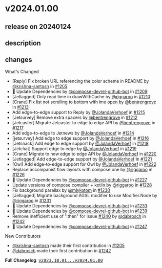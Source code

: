 # v2024.01.00

## release on 20240124

## description

## changes

What's Changed

* [Reply] Fix broken URL referencing the color scheme in README by <a class="user-mention notranslate" data-hovercard-type="user" data-hovercard-url="/users/krishna-santosh/hovercard" data-octo-click="hovercard-link-click" data-octo-dimensions="link_type:self" href="https://github.com/krishna-santosh">@krishna-santosh</a> in <a class="issue-link js-issue-link" data-error-text="Failed to load title" data-id="1961393353" data-permission-text="Title is private" data-url="https://github.com/android/compose-samples/issues/1205" data-hovercard-type="pull_request" data-hovercard-url="/android/compose-samples/pull/1205/hovercard" href="https://github.com/android/compose-samples/pull/1205">#1205</a>
* 🤖 Update Dependencies by <a class="user-mention notranslate" data-hovercard-type="user" data-hovercard-url="/users/compose-devrel-github-bot/hovercard" data-octo-click="hovercard-link-click" data-octo-dimensions="link_type:self" href="https://github.com/compose-devrel-github-bot">@compose-devrel-github-bot</a> in <a class="issue-link js-issue-link" data-error-text="Failed to load title" data-id="1990658564" data-permission-text="Title is private" data-url="https://github.com/android/compose-samples/issues/1209" data-hovercard-type="pull_request" data-hovercard-url="/android/compose-samples/pull/1209/hovercard" href="https://github.com/android/compose-samples/pull/1209">#1209</a>
* [Jetlagged] Only read time in drawWithCache by <a class="user-mention notranslate" data-hovercard-type="user" data-hovercard-url="/users/riggaroo/hovercard" data-octo-click="hovercard-link-click" data-octo-dimensions="link_type:self" href="https://github.com/riggaroo">@riggaroo</a> in <a class="issue-link js-issue-link" data-error-text="Failed to load title" data-id="1994776066" data-permission-text="Title is private" data-url="https://github.com/android/compose-samples/issues/1210" data-hovercard-type="pull_request" data-hovercard-url="/android/compose-samples/pull/1210/hovercard" href="https://github.com/android/compose-samples/pull/1210">#1210</a>
* [Crane] Fix list not scrolling to bottom with ime open by <a class="user-mention notranslate" data-hovercard-type="user" data-hovercard-url="/users/bentrengrove/hovercard" data-octo-click="hovercard-link-click" data-octo-dimensions="link_type:self" href="https://github.com/bentrengrove">@bentrengrove</a> in <a class="issue-link js-issue-link" data-error-text="Failed to load title" data-id="2001135880" data-permission-text="Title is private" data-url="https://github.com/android/compose-samples/issues/1213" data-hovercard-type="pull_request" data-hovercard-url="/android/compose-samples/pull/1213/hovercard" href="https://github.com/android/compose-samples/pull/1213">#1213</a>
* Add edge-to-edge support to Reply by <a class="user-mention notranslate" data-hovercard-type="user" data-hovercard-url="/users/JolandaVerhoef/hovercard" data-octo-click="hovercard-link-click" data-octo-dimensions="link_type:self" href="https://github.com/JolandaVerhoef">@JolandaVerhoef</a> in <a class="issue-link js-issue-link" data-error-text="Failed to load title" data-id="2002215132" data-permission-text="Title is private" data-url="https://github.com/android/compose-samples/issues/1215" data-hovercard-type="pull_request" data-hovercard-url="/android/compose-samples/pull/1215/hovercard" href="https://github.com/android/compose-samples/pull/1215">#1215</a>
* [Jetsurvey] Remove extra spacers by <a class="user-mention notranslate" data-hovercard-type="user" data-hovercard-url="/users/bentrengrove/hovercard" data-octo-click="hovercard-link-click" data-octo-dimensions="link_type:self" href="https://github.com/bentrengrove">@bentrengrove</a> in <a class="issue-link js-issue-link" data-error-text="Failed to load title" data-id="2001113453" data-permission-text="Title is private" data-url="https://github.com/android/compose-samples/issues/1212" data-hovercard-type="pull_request" data-hovercard-url="/android/compose-samples/pull/1212/hovercard" href="https://github.com/android/compose-samples/pull/1212">#1212</a>
* [Jetcaster] Migrate Jetcaster to edge to edge API by <a class="user-mention notranslate" data-hovercard-type="user" data-hovercard-url="/users/bentrengrove/hovercard" data-octo-click="hovercard-link-click" data-octo-dimensions="link_type:self" href="https://github.com/bentrengrove">@bentrengrove</a> in <a class="issue-link js-issue-link" data-error-text="Failed to load title" data-id="2003186468" data-permission-text="Title is private" data-url="https://github.com/android/compose-samples/issues/1217" data-hovercard-type="pull_request" data-hovercard-url="/android/compose-samples/pull/1217/hovercard" href="https://github.com/android/compose-samples/pull/1217">#1217</a>
* Add edge-to-edge to Jetnews by <a class="user-mention notranslate" data-hovercard-type="user" data-hovercard-url="/users/JolandaVerhoef/hovercard" data-octo-click="hovercard-link-click" data-octo-dimensions="link_type:self" href="https://github.com/JolandaVerhoef">@JolandaVerhoef</a> in <a class="issue-link js-issue-link" data-error-text="Failed to load title" data-id="2001869448" data-permission-text="Title is private" data-url="https://github.com/android/compose-samples/issues/1214" data-hovercard-type="pull_request" data-hovercard-url="/android/compose-samples/pull/1214/hovercard" href="https://github.com/android/compose-samples/pull/1214">#1214</a>
* [jetsurvey] Add edge to edge support by <a class="user-mention notranslate" data-hovercard-type="user" data-hovercard-url="/users/JolandaVerhoef/hovercard" data-octo-click="hovercard-link-click" data-octo-dimensions="link_type:self" href="https://github.com/JolandaVerhoef">@JolandaVerhoef</a> in <a class="issue-link js-issue-link" data-error-text="Failed to load title" data-id="2002495101" data-permission-text="Title is private" data-url="https://github.com/android/compose-samples/issues/1216" data-hovercard-type="pull_request" data-hovercard-url="/android/compose-samples/pull/1216/hovercard" href="https://github.com/android/compose-samples/pull/1216">#1216</a>
* [Jetsnack] Add edge to edge support by <a class="user-mention notranslate" data-hovercard-type="user" data-hovercard-url="/users/JolandaVerhoef/hovercard" data-octo-click="hovercard-link-click" data-octo-dimensions="link_type:self" href="https://github.com/JolandaVerhoef">@JolandaVerhoef</a> in <a class="issue-link js-issue-link" data-error-text="Failed to load title" data-id="2003666315" data-permission-text="Title is private" data-url="https://github.com/android/compose-samples/issues/1218" data-hovercard-type="pull_request" data-hovercard-url="/android/compose-samples/pull/1218/hovercard" href="https://github.com/android/compose-samples/pull/1218">#1218</a>
* [Jetchat] Support edge to edge by <a class="user-mention notranslate" data-hovercard-type="user" data-hovercard-url="/users/JolandaVerhoef/hovercard" data-octo-click="hovercard-link-click" data-octo-dimensions="link_type:self" href="https://github.com/JolandaVerhoef">@JolandaVerhoef</a> in <a class="issue-link js-issue-link" data-error-text="Failed to load title" data-id="2003732044" data-permission-text="Title is private" data-url="https://github.com/android/compose-samples/issues/1219" data-hovercard-type="pull_request" data-hovercard-url="/android/compose-samples/pull/1219/hovercard" href="https://github.com/android/compose-samples/pull/1219">#1219</a>
* [Crane] Migrate to new edge to edge API by <a class="user-mention notranslate" data-hovercard-type="user" data-hovercard-url="/users/JolandaVerhoef/hovercard" data-octo-click="hovercard-link-click" data-octo-dimensions="link_type:self" href="https://github.com/JolandaVerhoef">@JolandaVerhoef</a> in <a class="issue-link js-issue-link" data-error-text="Failed to load title" data-id="2003771101" data-permission-text="Title is private" data-url="https://github.com/android/compose-samples/issues/1220" data-hovercard-type="pull_request" data-hovercard-url="/android/compose-samples/pull/1220/hovercard" href="https://github.com/android/compose-samples/pull/1220">#1220</a>
* [Jetlagged] Add edge-to-edge support by <a class="user-mention notranslate" data-hovercard-type="user" data-hovercard-url="/users/JolandaVerhoef/hovercard" data-octo-click="hovercard-link-click" data-octo-dimensions="link_type:self" href="https://github.com/JolandaVerhoef">@JolandaVerhoef</a> in <a class="issue-link js-issue-link" data-error-text="Failed to load title" data-id="2003827170" data-permission-text="Title is private" data-url="https://github.com/android/compose-samples/issues/1221" data-hovercard-type="pull_request" data-hovercard-url="/android/compose-samples/pull/1221/hovercard" href="https://github.com/android/compose-samples/pull/1221">#1221</a>
* [Owl] Add edge-to-edge support for Owl by <a class="user-mention notranslate" data-hovercard-type="user" data-hovercard-url="/users/JolandaVerhoef/hovercard" data-octo-click="hovercard-link-click" data-octo-dimensions="link_type:self" href="https://github.com/JolandaVerhoef">@JolandaVerhoef</a> in <a class="issue-link js-issue-link" data-error-text="Failed to load title" data-id="2004056915" data-permission-text="Title is private" data-url="https://github.com/android/compose-samples/issues/1222" data-hovercard-type="pull_request" data-hovercard-url="/android/compose-samples/pull/1222/hovercard" href="https://github.com/android/compose-samples/pull/1222">#1222</a>
* Replace accompanist flow layouts with compose one by <a class="user-mention notranslate" data-hovercard-type="user" data-hovercard-url="/users/riggaroo/hovercard" data-octo-click="hovercard-link-click" data-octo-dimensions="link_type:self" href="https://github.com/riggaroo">@riggaroo</a> in <a class="issue-link js-issue-link" data-error-text="Failed to load title" data-id="2004632592" data-permission-text="Title is private" data-url="https://github.com/android/compose-samples/issues/1226" data-hovercard-type="pull_request" data-hovercard-url="/android/compose-samples/pull/1226/hovercard" href="https://github.com/android/compose-samples/pull/1226">#1226</a>
* 🤖 Update Dependencies by <a class="user-mention notranslate" data-hovercard-type="user" data-hovercard-url="/users/compose-devrel-github-bot/hovercard" data-octo-click="hovercard-link-click" data-octo-dimensions="link_type:self" href="https://github.com/compose-devrel-github-bot">@compose-devrel-github-bot</a> in <a class="issue-link js-issue-link" data-error-text="Failed to load title" data-id="2008516555" data-permission-text="Title is private" data-url="https://github.com/android/compose-samples/issues/1227" data-hovercard-type="pull_request" data-hovercard-url="/android/compose-samples/pull/1227/hovercard" href="https://github.com/android/compose-samples/pull/1227">#1227</a>
* Update versions of compose compiler + kotlin by <a class="user-mention notranslate" data-hovercard-type="user" data-hovercard-url="/users/riggaroo/hovercard" data-octo-click="hovercard-link-click" data-octo-dimensions="link_type:self" href="https://github.com/riggaroo">@riggaroo</a> in <a class="issue-link js-issue-link" data-error-text="Failed to load title" data-id="2009783765" data-permission-text="Title is private" data-url="https://github.com/android/compose-samples/issues/1228" data-hovercard-type="pull_request" data-hovercard-url="/android/compose-samples/pull/1228/hovercard" href="https://github.com/android/compose-samples/pull/1228">#1228</a>
* Fix background parallax by <a class="user-mention notranslate" data-hovercard-type="user" data-hovercard-url="/users/mlykotom/hovercard" data-octo-click="hovercard-link-click" data-octo-dimensions="link_type:self" href="https://github.com/mlykotom">@mlykotom</a> in <a class="issue-link js-issue-link" data-error-text="Failed to load title" data-id="2012065401" data-permission-text="Title is private" data-url="https://github.com/android/compose-samples/issues/1230" data-hovercard-type="pull_request" data-hovercard-url="/android/compose-samples/pull/1230/hovercard" href="https://github.com/android/compose-samples/pull/1230">#1230</a>
* [Jetlagged] Migrate background AGSL modifier to use Modifier.Node by <a class="user-mention notranslate" data-hovercard-type="user" data-hovercard-url="/users/riggaroo/hovercard" data-octo-click="hovercard-link-click" data-octo-dimensions="link_type:self" href="https://github.com/riggaroo">@riggaroo</a> in <a class="issue-link js-issue-link" data-error-text="Failed to load title" data-id="2028235689" data-permission-text="Title is private" data-url="https://github.com/android/compose-samples/issues/1231" data-hovercard-type="pull_request" data-hovercard-url="/android/compose-samples/pull/1231/hovercard" href="https://github.com/android/compose-samples/pull/1231">#1231</a>
* 🤖 Update Dependencies by <a class="user-mention notranslate" data-hovercard-type="user" data-hovercard-url="/users/compose-devrel-github-bot/hovercard" data-octo-click="hovercard-link-click" data-octo-dimensions="link_type:self" href="https://github.com/compose-devrel-github-bot">@compose-devrel-github-bot</a> in <a class="issue-link js-issue-link" data-error-text="Failed to load title" data-id="2035677099" data-permission-text="Title is private" data-url="https://github.com/android/compose-samples/issues/1233" data-hovercard-type="pull_request" data-hovercard-url="/android/compose-samples/pull/1233/hovercard" href="https://github.com/android/compose-samples/pull/1233">#1233</a>
* 🤖 Update Dependencies by <a class="user-mention notranslate" data-hovercard-type="user" data-hovercard-url="/users/compose-devrel-github-bot/hovercard" data-octo-click="hovercard-link-click" data-octo-dimensions="link_type:self" href="https://github.com/compose-devrel-github-bot">@compose-devrel-github-bot</a> in <a class="issue-link js-issue-link" data-error-text="Failed to load title" data-id="2064409644" data-permission-text="Title is private" data-url="https://github.com/android/compose-samples/issues/1239" data-hovercard-type="pull_request" data-hovercard-url="/android/compose-samples/pull/1239/hovercard" href="https://github.com/android/compose-samples/pull/1239">#1239</a>
* Remove inefficient use of ".then" for Issue <a class="issue-link js-issue-link" data-error-text="Failed to load title" data-id="2064697242" data-permission-text="Title is private" data-url="https://github.com/android/compose-samples/issues/1240" data-hovercard-type="issue" data-hovercard-url="/android/compose-samples/issues/1240/hovercard" href="https://github.com/android/compose-samples/issues/1240">#1240</a> by <a class="user-mention notranslate" data-hovercard-type="user" data-hovercard-url="/users/dabrosch/hovercard" data-octo-click="hovercard-link-click" data-octo-dimensions="link_type:self" href="https://github.com/dabrosch">@dabrosch</a> in <a class="issue-link js-issue-link" data-error-text="Failed to load title" data-id="2066925963" data-permission-text="Title is private" data-url="https://github.com/android/compose-samples/issues/1242" data-hovercard-type="pull_request" data-hovercard-url="/android/compose-samples/pull/1242/hovercard" href="https://github.com/android/compose-samples/pull/1242">#1242</a>
* 🤖 Update Dependencies by <a class="user-mention notranslate" data-hovercard-type="user" data-hovercard-url="/users/compose-devrel-github-bot/hovercard" data-octo-click="hovercard-link-click" data-octo-dimensions="link_type:self" href="https://github.com/compose-devrel-github-bot">@compose-devrel-github-bot</a> in <a class="issue-link js-issue-link" data-error-text="Failed to load title" data-id="2099037076" data-permission-text="Title is private" data-url="https://github.com/android/compose-samples/issues/1247" data-hovercard-type="pull_request" data-hovercard-url="/android/compose-samples/pull/1247/hovercard" href="https://github.com/android/compose-samples/pull/1247">#1247</a>

New Contributors

* <a class="user-mention notranslate" data-hovercard-type="user" data-hovercard-url="/users/krishna-santosh/hovercard" data-octo-click="hovercard-link-click" data-octo-dimensions="link_type:self" href="https://github.com/krishna-santosh">@krishna-santosh</a> made their first contribution in <a class="issue-link js-issue-link" data-error-text="Failed to load title" data-id="1961393353" data-permission-text="Title is private" data-url="https://github.com/android/compose-samples/issues/1205" data-hovercard-type="pull_request" data-hovercard-url="/android/compose-samples/pull/1205/hovercard" href="https://github.com/android/compose-samples/pull/1205">#1205</a>
* <a class="user-mention notranslate" data-hovercard-type="user" data-hovercard-url="/users/dabrosch/hovercard" data-octo-click="hovercard-link-click" data-octo-dimensions="link_type:self" href="https://github.com/dabrosch">@dabrosch</a> made their first contribution in <a class="issue-link js-issue-link" data-error-text="Failed to load title" data-id="2066925963" data-permission-text="Title is private" data-url="https://github.com/android/compose-samples/issues/1242" data-hovercard-type="pull_request" data-hovercard-url="/android/compose-samples/pull/1242/hovercard" href="https://github.com/android/compose-samples/pull/1242">#1242</a>

<strong>Full Changelog</strong>: <a class="commit-link" href="https://github.com/android/compose-samples/compare/v2023.10.01...v2024.01.00"><tt>v2023.10.01...v2024.01.00</tt></a>


